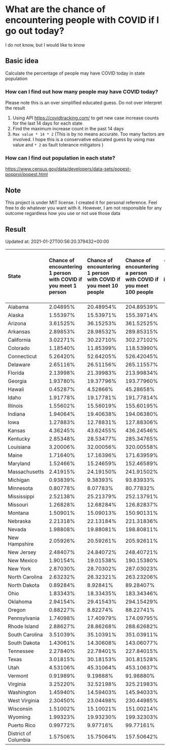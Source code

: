 # What are the chance of encountering people with COVID if I go out today?
I do not know, but I would like to know

## Basic idea
Calculate the percentage of people may have COVID today in state population

### How can I find out how many people may have COVID today?
Please note this is an over simplified educated guess. Do not over interpret the result 
1. Using API https://covidtracking.com/ to get new case increase counts for the last 14 days for each state
2. Find the maximum increase count in the past 14 days
3. `Max value * 14 * 2` (This is by no means accurate. Too many factors are involved. I hope this is a conservative educated guess by using max value and `* 2` as fault tolerance mitigators ) 

### How can I find out population in each state?
https://www.census.gov/data/developers/data-sets/popest-popproj/popest.html

## Note
This project is under MIT license. I created it for personal reference. Feel free to do whatever you want with it. However, I am not responsible for any outcome regardless how you use or not use those data 

## Result

 Updated at: 2021-01-27T00:56:20.379432+00:00

| State                | Chance of encountering 1 person with COVID if you meet 1 person   | Chance of encountering 1 person with COVID if you meet 10 people   | Chance of encountering a person with COVID if you meet 100 people   |   Max count of new case increase in the past 14 days |   Estimated people count with COVID |
|:---------------------|:------------------------------------------------------------------|:-------------------------------------------------------------------|:--------------------------------------------------------------------|-----------------------------------------------------:|------------------------------------:|
| Alabama              | 2.04895%                                                          | 20.48954%                                                          | 204.89539%                                                          |                                                 3588 |                              100464 |
| Alaska               | 1.55397%                                                          | 15.53971%                                                          | 155.39714%                                                          |                                                  406 |                               11368 |
| Arizona              | 3.61525%                                                          | 36.15253%                                                          | 361.52525%                                                          |                                                 9398 |                              263144 |
| Arkansas             | 2.89853%                                                          | 28.98532%                                                          | 289.85315%                                                          |                                                 3124 |                               87472 |
| California           | 3.02271%                                                          | 30.22710%                                                          | 302.27102%                                                          |                                                42655 |                             1194340 |
| Colorado             | 1.18540%                                                          | 11.85399%                                                          | 118.53990%                                                          |                                                 2438 |                               68264 |
| Connecticut          | 5.26420%                                                          | 52.64205%                                                          | 526.42045%                                                          |                                                 6703 |                              187684 |
| Delaware             | 2.65116%                                                          | 26.51156%                                                          | 265.11557%                                                          |                                                  922 |                               25816 |
| Florida              | 2.13998%                                                          | 21.39983%                                                          | 213.99834%                                                          |                                                16415 |                              459620 |
| Georgia              | 1.93780%                                                          | 19.37796%                                                          | 193.77960%                                                          |                                                 7348 |                              205744 |
| Hawaii               | 0.45287%                                                          | 4.52866%                                                           | 45.28658%                                                           |                                                  229 |                                6412 |
| Idaho                | 1.91778%                                                          | 19.17781%                                                          | 191.77814%                                                          |                                                 1224 |                               34272 |
| Illinois             | 1.55602%                                                          | 15.56019%                                                          | 155.60195%                                                          |                                                 7042 |                              197176 |
| Indiana              | 1.94064%                                                          | 19.40638%                                                          | 194.06380%                                                          |                                                 4666 |                              130648 |
| Iowa                 | 1.27883%                                                          | 12.78831%                                                          | 127.88306%                                                          |                                                 1441 |                               40348 |
| Kansas               | 4.36245%                                                          | 43.62455%                                                          | 436.24546%                                                          |                                                 4539 |                              127092 |
| Kentucky             | 2.85348%                                                          | 28.53477%                                                          | 285.34765%                                                          |                                                 4553 |                              127484 |
| Louisiana            | 3.20006%                                                          | 32.00056%                                                          | 320.00558%                                                          |                                                 5313 |                              148764 |
| Maine                | 1.71640%                                                          | 17.16396%                                                          | 171.63959%                                                          |                                                  824 |                               23072 |
| Maryland             | 1.52466%                                                          | 15.24659%                                                          | 152.46589%                                                          |                                                 3292 |                               92176 |
| Massachusetts        | 2.41915%                                                          | 24.19150%                                                          | 241.91502%                                                          |                                                 5955 |                              166740 |
| Michigan             | 0.93839%                                                          | 9.38393%                                                           | 93.83933%                                                           |                                                 3347 |                               93716 |
| Minnesota            | 0.80778%                                                          | 8.07783%                                                           | 80.77832%                                                           |                                                 1627 |                               45556 |
| Mississippi          | 2.52138%                                                          | 25.21379%                                                          | 252.13791%                                                          |                                                 2680 |                               75040 |
| Missouri             | 1.26828%                                                          | 12.68284%                                                          | 126.82837%                                                          |                                                 2780 |                               77840 |
| Montana              | 1.50901%                                                          | 15.09013%                                                          | 150.90131%                                                          |                                                  576 |                               16128 |
| Nebraska             | 2.21318%                                                          | 22.13184%                                                          | 221.31836%                                                          |                                                 1529 |                               42812 |
| Nevada               | 1.98808%                                                          | 19.88081%                                                          | 198.80811%                                                          |                                                 2187 |                               61236 |
| New Hampshire        | 2.05926%                                                          | 20.59261%                                                          | 205.92611%                                                          |                                                 1000 |                               28000 |
| New Jersey           | 2.48407%                                                          | 24.84072%                                                          | 248.40721%                                                          |                                                 7880 |                              220640 |
| New Mexico           | 1.90154%                                                          | 19.01538%                                                          | 190.15380%                                                          |                                                 1424 |                               39872 |
| New York             | 2.87030%                                                          | 28.70302%                                                          | 287.03023%                                                          |                                                19942 |                              558376 |
| North Carolina       | 2.63232%                                                          | 26.32321%                                                          | 263.23206%                                                          |                                                 9860 |                              276080 |
| North Dakota         | 0.89284%                                                          | 8.92841%                                                           | 89.28407%                                                           |                                                  243 |                                6804 |
| Ohio                 | 1.83343%                                                          | 18.33435%                                                          | 183.34346%                                                          |                                                 7654 |                              214312 |
| Oklahoma             | 2.94154%                                                          | 29.41543%                                                          | 294.15429%                                                          |                                                 4157 |                              116396 |
| Oregon               | 0.88227%                                                          | 8.82274%                                                           | 88.22741%                                                           |                                                 1329 |                               37212 |
| Pennsylvania         | 1.74098%                                                          | 17.40979%                                                          | 174.09795%                                                          |                                                 7960 |                              222880 |
| Rhode Island         | 2.88627%                                                          | 28.86268%                                                          | 288.62682%                                                          |                                                 1092 |                               30576 |
| South Carolina       | 3.51039%                                                          | 35.10391%                                                          | 351.03911%                                                          |                                                 6455 |                              180740 |
| South Dakota         | 1.43061%                                                          | 14.30608%                                                          | 143.06077%                                                          |                                                  452 |                               12656 |
| Tennessee            | 2.27840%                                                          | 22.78401%                                                          | 227.84015%                                                          |                                                 5557 |                              155596 |
| Texas                | 3.01815%                                                          | 30.18153%                                                          | 301.81528%                                                          |                                                31255 |                              875140 |
| Utah                 | 4.53106%                                                          | 45.31064%                                                          | 453.10637%                                                          |                                                 5188 |                              145264 |
| Vermont              | 0.91989%                                                          | 9.19888%                                                           | 91.98880%                                                           |                                                  205 |                                5740 |
| Virginia             | 3.25220%                                                          | 32.52198%                                                          | 325.21983%                                                          |                                                 9914 |                              277592 |
| Washington           | 1.45940%                                                          | 14.59403%                                                          | 145.94033%                                                          |                                                 3969 |                              111132 |
| West Virginia        | 2.30450%                                                          | 23.04498%                                                          | 230.44985%                                                          |                                                 1475 |                               41300 |
| Wisconsin            | 1.51002%                                                          | 15.10021%                                                          | 151.00214%                                                          |                                                 3140 |                               87920 |
| Wyoming              | 1.99323%                                                          | 19.93230%                                                          | 199.32303%                                                          |                                                  412 |                               11536 |
| Puerto Rico          | 0.99772%                                                          | 9.97716%                                                           | 99.77161%                                                           |                                                 1138 |                               31864 |
| District of Columbia | 1.57506%                                                          | 15.75064%                                                          | 157.50642%                                                          |                                                  397 |                               11116 |